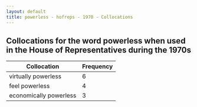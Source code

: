 ```yaml
---
layout: default
title: powerless - hofreps - 1970 - Collocations
---
```

## Collocations for the word **powerless** when used in the House of Representatives during the 1970s

| Collocation | Frequency |
|--------------|----------------|
|virtually powerless|6|
|feel powerless|4|
|economically powerless|3|
